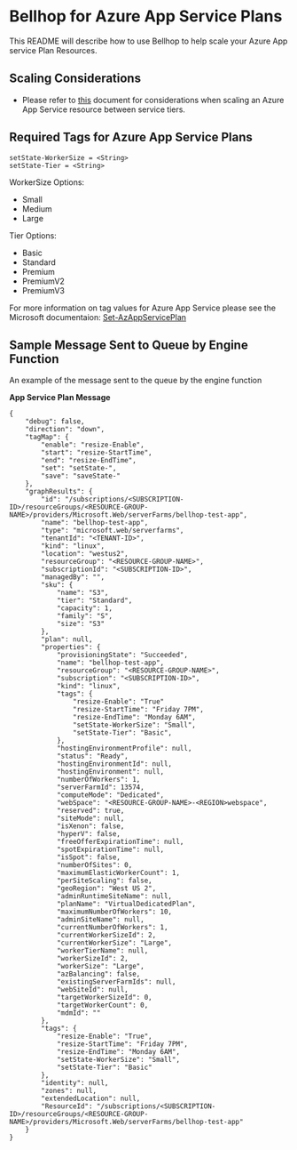 # Bellhop for Azure App Service Plans
This README will describe how to use Bellhop to help scale your Azure App service Plan Resources.

## Scaling Considerations

- Please refer to [this](https://docs.microsoft.com/en-us/azure/app-service/manage-scale-up) document for considerations when scaling an Azure App Service resource between service tiers.

## Required Tags for Azure App Service Plans
```
setState-WorkerSize = <String>
setState-Tier = <String>
```

WorkerSize Options:
- Small
- Medium
- Large

Tier Options:
- Basic
- Standard
- Premium
- PremiumV2
- PremiumV3

For more information on tag values for Azure App Service please see the Microsoft documentaion: [Set-AzAppServicePlan](https://docs.microsoft.com/en-us/powershell/module/az.websites/set-azappserviceplan?view=azps-5.4.0)


## Sample Message Sent to Queue by Engine Function
An example of the message sent to the queue by the engine function 

**App Service Plan Message**
```
{
    "debug": false,
    "direction": "down",
    "tagMap": {
        "enable": "resize-Enable",
        "start": "resize-StartTime",
        "end": "resize-EndTime",
        "set": "setState-",
        "save": "saveState-"
    },
    "graphResults": {
        "id": "/subscriptions/<SUBSCRIPTION-ID>/resourceGroups/<RESOURCE-GROUP-NAME>/providers/Microsoft.Web/serverFarms/bellhop-test-app",
        "name": "bellhop-test-app",
        "type": "microsoft.web/serverfarms",
        "tenantId": "<TENANT-ID>",
        "kind": "linux",
        "location": "westus2",
        "resourceGroup": "<RESOURCE-GROUP-NAME>",
        "subscriptionId": "<SUBSCRIPTION-ID>",
        "managedBy": "",
        "sku": {
            "name": "S3",
            "tier": "Standard",
            "capacity": 1,
            "family": "S",
            "size": "S3"
        },
        "plan": null,
        "properties": {
            "provisioningState": "Succeeded",
            "name": "bellhop-test-app",
            "resourceGroup": "<RESOURCE-GROUP-NAME>",
            "subscription": "<SUBSCRIPTION-ID>",
            "kind": "linux",
            "tags": {
                "resize-Enable": "True"
                "resize-StartTime": "Friday 7PM",
                "resize-EndTime": "Monday 6AM",
                "setState-WorkerSize": "Small",
                "setState-Tier": "Basic",
            },
            "hostingEnvironmentProfile": null,
            "status": "Ready",
            "hostingEnvironmentId": null,
            "hostingEnvironment": null,
            "numberOfWorkers": 1,
            "serverFarmId": 13574,
            "computeMode": "Dedicated",
            "webSpace": "<RESOURCE-GROUP-NAME>-<REGION>webspace",
            "reserved": true,
            "siteMode": null,
            "isXenon": false,
            "hyperV": false,
            "freeOfferExpirationTime": null,
            "spotExpirationTime": null,
            "isSpot": false,
            "numberOfSites": 0,
            "maximumElasticWorkerCount": 1,
            "perSiteScaling": false,
            "geoRegion": "West US 2",
            "adminRuntimeSiteName": null,
            "planName": "VirtualDedicatedPlan",
            "maximumNumberOfWorkers": 10,
            "adminSiteName": null,
            "currentNumberOfWorkers": 1,
            "currentWorkerSizeId": 2,
            "currentWorkerSize": "Large",
            "workerTierName": null,
            "workerSizeId": 2,
            "workerSize": "Large",
            "azBalancing": false,
            "existingServerFarmIds": null,
            "webSiteId": null,
            "targetWorkerSizeId": 0,
            "targetWorkerCount": 0,
            "mdmId": ""
        },
        "tags": {
            "resize-Enable": "True",
            "resize-StartTime": "Friday 7PM",
            "resize-EndTime": "Monday 6AM",
            "setState-WorkerSize": "Small",
            "setState-Tier": "Basic"
        },
        "identity": null,
        "zones": null,
        "extendedLocation": null,
        "ResourceId": "/subscriptions/<SUBSCRIPTION-ID>/resourceGroups/<RESOURCE-GROUP-NAME>/providers/Microsoft.Web/serverFarms/bellhop-test-app"
    }
}
```
